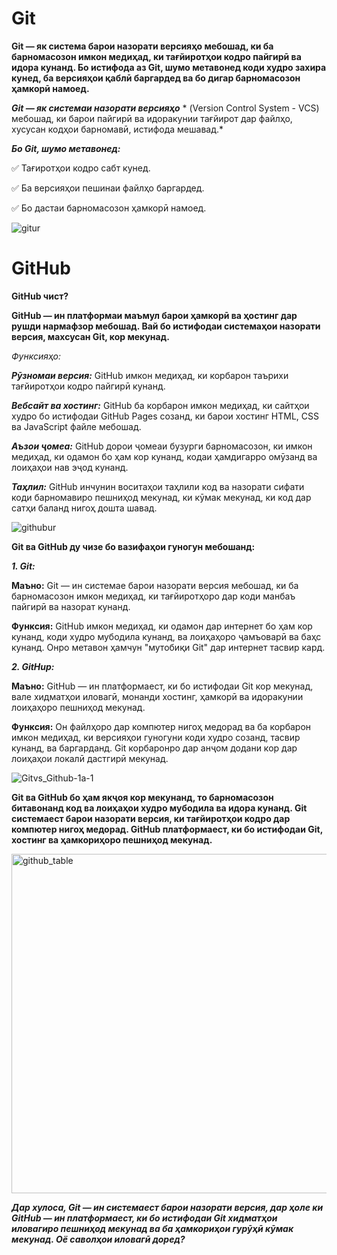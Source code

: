 # Git
**Git — як система барои назорати версияҳо мебошад, ки ба барномасозон имкон медиҳад, ки тағйиротҳои кодро пайгирӣ ва идора кунанд. Бо истифода аз Git, шумо метавонед коди худро захира кунед, ба версияҳои қаблӣ баргардед ва бо дигар барномасозон ҳамкорӣ намоед.**


***Git — як системаи назорати версияҳо*** * (Version Control System - VCS) мебошад, ки барои пайгирӣ ва идоракунии тағйирот дар файлҳо, хусусан кодҳои барномавӣ, истифода мешавад.*

***Бо Git, шумо метавонед:***

✅ Тағиротҳои кодро сабт кунед.

✅ Ба версияҳои пешинаи файлҳо баргардед.

✅ Бо дастаи барномасозон ҳамкорӣ намоед.

![gitur](https://github.com/user-attachments/assets/5baab14b-0ee6-48bc-a8de-769b54795623)


# GitHub

**GitHub чист?**

**GitHub — ин платформаи маъмул барои ҳамкорӣ ва ҳостинг дар рушди нармафзор мебошад. Вай бо истифодаи системаҳои назорати версия, махсусан Git, кор мекунад.**

*Функсияҳо:*

***Рӯзномаи версия:*** 
GitHub имкон медиҳад, ки корбарон таърихи тағйиротҳои кодро пайгирӣ кунанд.

***Вебсайт ва хостинг:***
GitHub ба корбарон имкон медиҳад, ки сайтҳои худро бо истифодаи GitHub Pages созанд, ки барои хостинг HTML, CSS ва JavaScript файле мебошад.

***Аъзои ҷомеа:***
 GitHub дорои ҷомеаи бузурги барномасозон, ки имкон медиҳад, ки одамон бо ҳам кор кунанд, кодаи ҳамдигарро омӯзанд ва лоиҳаҳои нав эҷод кунанд.

***Таҳлил:***
 GitHub инчунин воситаҳои таҳлили код ва назорати сифати коди барномавиро пешниҳод мекунад, ки кӯмак мекунад, ки код дар сатҳи баланд нигоҳ дошта шавад.
 

 ![githubur](https://github.com/user-attachments/assets/0ba7c906-63a8-43b4-9ce3-d181a7ea519a)


 **Git ва GitHub ду чизе бо вазифаҳои гуногун мебошанд:**
 
 ***1. Git:***

 **Маъно:** Git — ин системае барои назорати версия мебошад, ки ба барномасозон имкон медиҳад, ки тағйиротҳоро дар коди манбаъ пайгирӣ ва назорат кунанд.

  **Функсия:** GitHub имкон медиҳад, ки одамон дар интернет бо ҳам кор кунанд, коди худро мубодила кунанд, ва лоиҳаҳоро ҷамъоварӣ ва баҳс кунанд. Онро метавон ҳамчун "мутобиқи Git" дар интернет тасвир кард.


   ***2. GitHup:***

 **Маъно:** GitHub — ин платформаест, ки бо истифодаи Git кор мекунад, вале хидматҳои иловагӣ, монанди хостинг, ҳамкорӣ ва идоракунии лоиҳаҳоро пешниҳод мекунад.

  **Функсия:** Он файлҳоро дар компютер нигоҳ медорад ва ба корбарон имкон медиҳад, ки версияҳои гуногуни коди худро созанд, тасвир кунанд, ва баргарданд. Git корбаронро дар анҷом додани кор дар лоиҳаҳои локалӣ дастгирӣ мекунад.

  ![Gitvs_Github-1a-1](https://github.com/user-attachments/assets/d169fac7-b837-4fe7-99de-31e295de9983)


  **Git ва GitHub бо ҳам якҷоя кор мекунанд, то барномасозон битавонанд код ва лоиҳаҳои худро мубодила ва идора кунанд. Git системаест барои назорати версия, ки тағйиротҳои кодро дар компютер нигоҳ медорад. GitHub платформаест, ки бо истифодаи Git, хостинг ва ҳамкориҳоро пешниҳод мекунад.**

  
<img width="543" alt="github_table" src="https://github.com/user-attachments/assets/952b1496-47be-4d9a-8fa5-577b6cd470f1" />


  ***Дар хулоса, Git — ин системаест барои назорати версия, дар ҳоле ки GitHub — ин платформаест, ки бо истифодаи Git хидматҳои иловагиро пешниҳод мекунад ва ба ҳамкориҳои гурӯҳӣ кӯмак мекунад. Оё саволҳои иловагӣ доред?***

  

  









